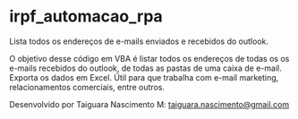 # irpf_automacao_rpa
Lista todos os endereços de e-mails enviados e recebidos do outlook.

O objetivo desse código em VBA é listar todos os endereços de todas os os e-mails recebidos do outlook,
de todas as pastas de uma caixa de e-mail. Exporta os dados em Excel.
Útil para que trabalha com e-mail marketing, relacionamentos comerciais, entre outros.

Desenvolvido por Taiguara Nascimento
M: taiguara.nascimento@gmail.com